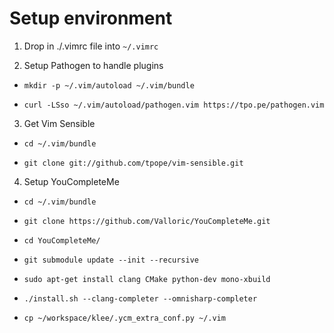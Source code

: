 # Setup environment

1) Drop in ./.vimrc file into `~/.vimrc`

2) Setup Pathogen to handle plugins

  - `mkdir -p ~/.vim/autoload ~/.vim/bundle`
  
  - `curl -LSso ~/.vim/autoload/pathogen.vim https://tpo.pe/pathogen.vim`

3) Get Vim Sensible

  - `cd ~/.vim/bundle`

  - `git clone git://github.com/tpope/vim-sensible.git`

4) Setup YouCompleteMe

  - `cd ~/.vim/bundle`

  - `git clone https://github.com/Valloric/YouCompleteMe.git`

  - `cd YouCompleteMe/`

  - `git submodule update --init --recursive`

  - `sudo apt-get install clang CMake python-dev mono-xbuild`

  - `./install.sh --clang-completer --omnisharp-completer`

  - `cp ~/workspace/klee/.ycm_extra_conf.py ~/.vim`

